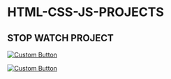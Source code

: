 # HTML-CSS-JS-PROJECTS

## STOP WATCH PROJECT

[![Custom Button](https://img.shields.io/badge/Live_Demo-Color?style=for-the-badge&logo=your_logo)](https://sai-krishna1001.github.io/js-projects/stop-watch/)

[![Custom Button](https://img.shields.io/badge/Source_Code-Color?style=for-the-badge&logo=your_logo)](https://github.com/Sai-Krishna1001/js-projects/tree/gh-pages/stop-watch)


